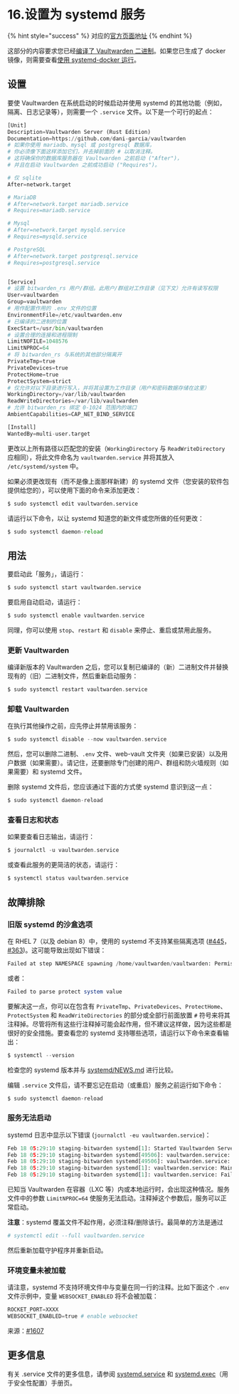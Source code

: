 # 16.设置为 systemd 服务

{% hint style="success" %}
对应的[官方页面地址](https://github.com/dani-garcia/vaultwarden/wiki/Setup-as-a-systemd-service)
{% endhint %}

这部分的内容要求您已经[编译了 Vaultwarden 二进制](../deployment/building-binary.md)。如果您已生成了 docker 镜像，则需要查看[使用 systemd-docker 运行](running-with-systemd-docker.md)。

## 设置 <a href="#setup" id="setup"></a>

要使 Vaultwarden 在系统启动的时候启动并使用 systemd 的其他功能（例如，隔离、日志记录等），则需要一个 `.service` 文件。以下是一个可行的起点：

```python
[Unit]
Description=Vaultwarden Server (Rust Edition)
Documentation=https://github.com/dani-garcia/vaultwarden
# 如果你使用 mariadb、mysql 或 postgresql 数据库， 
# 你必须像下面这样添加它们，并去掉前面的 # 以取消注释。
# 这将确保你的数据库服务器在 Vaultwarden 之前启动 ("After")，
# 并且在启动 Vaultwarden 之前成功启动 ("Requires")。

# 仅 sqlite
After=network.target

# MariaDB
# After=network.target mariadb.service
# Requires=mariadb.service

# Mysql
# After=network.target mysqld.service
# Requires=mysqld.service

# PostgreSQL
# After=network.target postgresql.service
# Requires=postgresql.service


[Service]
# 设置 bitwarden_rs 用户/群组。此用户/群组对工作目录（见下文）允许有读写权限
User=vaultwarden
Group=vaultwarden
# 用作配置作用的 .env 文件的位置
EnvironmentFile=/etc/vaultwarden.env
# 已编译的二进制的位置
ExecStart=/usr/bin/vaultwarden
# 设置合理的连接和进程限制
LimitNOFILE=1048576
LimitNPROC=64
# 将 bitwarden_rs 与系统的其他部分隔离开
PrivateTmp=true
PrivateDevices=true
ProtectHome=true
ProtectSystem=strict
# 仅允许对以下目录进行写入，并将其设置为工作目录（用户和密码数据存储在这里）
WorkingDirectory=/var/lib/vaultwarden
ReadWriteDirectories=/var/lib/vaultwarden
# 允许 bitwarden_rs 绑定 0-1024 范围内的端口
AmbientCapabilities=CAP_NET_BIND_SERVICE

[Install]
WantedBy=multi-user.target
```

更改以上所有路径以匹配您的安装（`WorkingDirectory` 与 `ReadWriteDirectory` 应相同），将此文件命名为 `vaultwarden.service` 并将其放入 `/etc/systemd/system` 中。

如果必须更改现有（而不是像上面那样新建）的 systemd 文件（您安装的软件包提供给您的），可以使用下面的命令来添加更改：

```python
$ sudo systemctl edit vaultwarden.service
```

请运行以下命令，以让 systemd 知道您的新文件或您所做的任何更改：

```python
$ sudo systemctl daemon-reload
```

## 用法 <a href="#usage" id="usage"></a>

要启动此「服务」，请运行：

```python
$ sudo systemctl start vaultwarden.service
```

要启用自动启动，请运行：

```php
$ sudo systemctl enable vaultwarden.service
```

同理，你可以使用 `stop`、`restart` 和 `disable` 来停止、重启或禁用此服务。

### 更新 Vaultwarden <a href="#updating-bitwarden_rs" id="updating-bitwarden_rs"></a>

编译新版本的 Vaultwarden 之后，您可以复制已编译的（新）二进制文件并替换现有的（旧）二进制文件，然后重新启动服务：

```php
$ sudo systemctl restart vaultwarden.service
```

### 卸载 Vaultwarden <a href="#uninstalling-bitwarden_rs" id="uninstalling-bitwarden_rs"></a>

在执行其他操作之前，应先停止并禁用该服务：

```php
$ sudo systemctl disable --now vaultwarden.service
```

然后，您可以删除二进制、`.env` 文件、web-vault 文件夹（如果已安装）以及用户数据（如果需要）。请记住，还要删除专门创建的用户、群组和防火墙规则（如果需要）和 systemd 文件。

删除 systemd 文件后，您应该通过下面的方式使 systemd 意识到这一点：

```php
$ sudo systemctl daemon-reload
```

### 查看日志和状态 <a href="#logging-and-status-view" id="logging-and-status-view"></a>

如果要查看日志输出，请运行：

```php
$ journalctl -u vaultwarden.service
```

或查看此服务的更简洁的状态，请运行：

```php
$ systemctl status vaultwarden.service
```

## 故障排除 <a href="#troubleshooting" id="troubleshooting"></a>

### 旧版 systemd 的沙盒选项 <a href="#sandboxing-options-with-older-systemd-versions" id="sandboxing-options-with-older-systemd-versions"></a>

在 RHEL 7（以及 debian 8）中，使用的 systemd 不支持某些隔离选项 ([#445](https://github.com/dani-garcia/bitwarden\_rs/issues/445)，[#363](https://github.com/dani-garcia/bitwarden\_rs/issues/363))。这可能导致出现如下错误：

```python
Failed at step NAMESPACE spawning /home/vaultwarden/vaultwarden: Permission denied
```

或者：

```php
Failed to parse protect system value
```

要解决这一点，你可以在包含有 `PrivateTmp`、`PrivateDevices`、`ProtectHome`、`ProtectSystem` 和 `ReadWriteDirectories` 的部分或全部行前面放置 `#` 符号来将其注释掉。尽管将所有这些行注释掉可能会起作用，但不建议这样做，因为这些都是很好的安全措施。要查看您的 systemd 支持哪些选项，请运行以下命令来查看输出：

```php
$ systemctl --version
```

检查您的 systemd 版本并与 [systemd/NEWS.md](https://github.com/systemd/systemd/blob/master/NEWS) 进行比较。

编辑 `.service` 文件后，请不要忘记在启动（或重启）服务之前运行如下命令：

```php
$ sudo systemctl daemon-reload
```

### 服务无法启动 <a href="#service-fails-to-start" id="service-fails-to-start"></a>

systemd 日志中显示以下错误 (`journalctl -eu vaultwarden.service`)：

```python
Feb 18 05:29:10 staging-bitwarden systemd[1]: Started Vaultwarden Server (Rust Edition).
Feb 18 05:29:10 staging-bitwarden systemd[49506]: vaultwarden.service: Failed to execute command: Resource temporarily unavailable
Feb 18 05:29:10 staging-bitwarden systemd[49506]: vaultwarden.service: Failed at step EXEC spawning /usr/bin/vaultwarden: Resource temporarily unavailable
Feb 18 05:29:10 staging-bitwarden systemd[1]: vaultwarden.service: Main process exited, code=exited, status=203/EXEC
Feb 18 05:29:10 staging-bitwarden systemd[1]: vaultwarden.service: Failed with result 'exit-code'.
```

已知当 Vaultwarden 在容器（LXC 等）内或本地运行时，会出现这种情况。服务文件中的参数 `LimitNPROC=64` 使服务无法启动。注释掉这个参数后，服务可以正常启动。

**注意**：systemd 覆盖文件不起作用，必须注释/删除该行。最简单的方法是通过

```python
# systemctl edit --full vaultwarden.service
```

然后重新加载守护程序并重新启动。

### 环境变量未被加载 <a href="#environment-variable-its-not-loaded" id="environment-variable-its-not-loaded"></a>

请注意，systemd 不支持环境文件中与变量在同一行的注释。比如下面这个 `.env` 文件示例中，变量 `WEBSOCKET_ENABLED` 将不会被加载：

```python
ROCKET_PORT=XXXX
WEBSOCKET_ENABLED=true # enable websocket
```

来源：[#1607](https://github.com/dani-garcia/vaultwarden/issues/1607)

## 更多信息 <a href="#more-information" id="more-information"></a>

有关 .service 文件的更多信息，请参阅 [systemd.service](https://www.freedesktop.org/software/systemd/man/systemd.service.html) 和 [systemd.exec](https://www.freedesktop.org/software/systemd/man/systemd.exec.html)（用于安全性配置）手册页。
